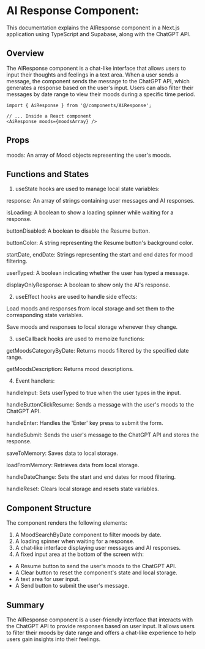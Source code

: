 # AI Response Component: 

This documentation explains the AIResponse component in a Next.js application using TypeScript and Supabase, along with the ChatGPT API.

## Overview

The AIResponse component is a chat-like interface that allows users to input their thoughts and feelings in a text area. When a user sends a message, the component sends the message to the ChatGPT API, which generates a response based on the user's input. Users can also filter their messages by date range to view their moods during a specific time period.


````
import { AiResponse } from '@/components/AiResponse';

// ... Inside a React component
<AiResponse moods={moodsArray} />
````

## Props

moods: An array of Mood objects representing the user's moods.


## Functions and States

1. useState hooks are used to manage local state variables:

response: An array of strings containing user messages and AI responses.

isLoading: A boolean to show a loading spinner while waiting for a response.

buttonDisabled: A boolean to disable the Resume button.

buttonColor: A string representing the Resume button's background color.

startDate, endDate: Strings representing the start and end dates for mood filtering.

userTyped: A boolean indicating whether the user has typed a message.

displayOnlyResponse: A boolean to show only the AI's response.



2. useEffect hooks are used to handle side effects:

Load moods and responses from local storage and set them to the corresponding state variables.

Save moods and responses to local storage whenever they change.



3. useCallback hooks are used to memoize functions:

getMoodsCategoryByDate: Returns moods filtered by the specified date range.

getMoodsDescription: Returns mood descriptions.



4. Event handlers:

handleInput: Sets userTyped to true when the user types in the input.

handleButtonClickResume: Sends a message with the user's moods to the ChatGPT API.

handleEnter: Handles the 'Enter' key press to submit the form.

handleSubmit: Sends the user's message to the ChatGPT API and stores the response.

saveToMemory: Saves data to local storage.

loadFromMemory: Retrieves data from local storage.

handleDateChange: Sets the start and end dates for mood filtering.

handleReset: Clears local storage and resets state variables.


## Component Structure

The component renders the following elements:

1. A MoodSearchByDate component to filter moods by date.
2. A loading spinner when waiting for a response.
3. A chat-like interface displaying user messages and AI responses.
4. A fixed input area at the bottom of the screen with:
  - A Resume button to send the user's moods to the ChatGPT API.
  - A Clear button to reset the component's state and local storage.
  - A text area for user input.
  - A Send button to submit the user's message.

## Summary
The AIResponse component is a user-friendly interface that interacts with the ChatGPT API to provide responses based on user input. It allows users to filter their moods by date range and offers a chat-like experience to help users gain insights into their feelings.